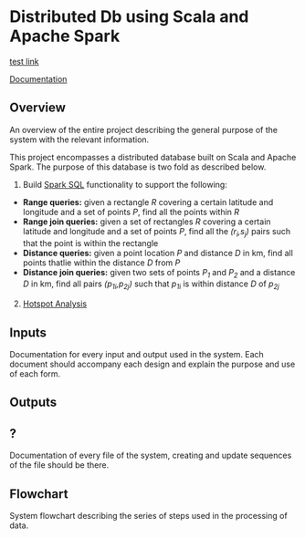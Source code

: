 # Distributed Db using Scala and Apache Spark


[test link](test.md)

[Documentation]()

## Overview
An overview of the entire project describing the general purpose of the system with the relevant information.

This project encompasses a distributed database built on Scala and Apache Spark. The purpose of this database is two fold as described below.

1. Build [Spark SQL](https://jwgrogan.github.io/distributeDb-dpas-su20/docs/spark-sql-pdf.pdf) functionality to support the following:
  - **Range queries:** given a rectangle _R_ covering a certain latitude and longitude and a set of points _*P*_, find all the points within _R_
  - **Range join queries:** given a set of rectangles _*R*_ covering a certain latitude and longitude and a set of points _*P*_, find all the _(r<sub>i</sub>,s<sub>j</sub>)_ pairs such that the point is within the rectangle
  - **Distance queries:** given a point location _P_ and distance _D_ in km, find all points thatlie within the distance _D_ from _P_
  - **Distance join queries:** given two sets of points _*P<sub>1</sub>*_ and _*P<sub>2</sub>*_ and a distance _D_ in km, find all pairs _(p<sub>1i</sub>,p<sub>2j</sub>)_ such that _p<sub>1i</sub>_ is within distance _D_ of _p<sub>2j</sub>_
  
2. [Hotspot Analysis](https://jwgrogan.github.io/distributeDb-dpas-su20/docs/hotspot-analysis-pdf.pdf)

## Inputs
Documentation for every input and output used in the system. Each document should accompany each design and explain the purpose and use of each form.

## Outputs

## ?
Documentation of every file of the system, creating and update sequences of the file should be there.

## Flowchart
System flowchart describing the series of steps used in the processing of data.


